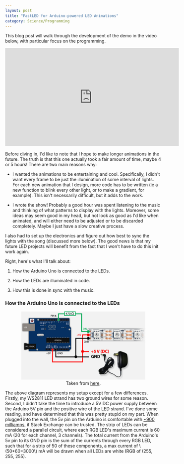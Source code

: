 ```yaml
---
layout: post
title: "FastLED for Arduino-powered LED Animations"
category: Science/Programming
---
```


<script type="text/javascript"
    src="http://cdn.mathjax.org/mathjax/latest/MathJax.js?config=TeX-AMS-MML_HTMLorMML">
</script>


This blog post will walk through the development of the demo in the video below, with particular focus on the programming. 

<iframe width="560" height="315" src="https://www.youtube.com/embed/1cJdcc_YAVk" frameborder="0" allowfullscreen></iframe>

Before diving in, I'd like to note that I hope to make longer animations in the future. 
The truth is that this one actually took a fair amount of time, maybe 4 or 5 hours! 
There are two main reasons why: 
    
- I wanted the animations to be entertaining and cool. Specifically, I didn't want every frame to be just the illumination of some 
    interval of lights. For each new animation that I design, more code has to be written (ie a new function to blink
    every other light, or to make a gradient, for example). This isn't necessarily difficult, but it adds to the work.
    
- I wrote the show! Probably a good hour was spent listening to the music and thinking of what patterns to display with
    the lights. Moreover, some ideas may seem good in my head, but not look as good as I'd like when animated, and will either need
    to be adjusted or to be discarded completely. Maybe I just have a slow creative process. 
    
I also had to set up the electronics and figure out how best to sync the lights with the song (discussed more below). 
The good news is that my future LED projects will benefit from the fact that I won't have to do this init work again. 

Right, here's what I'll talk about:

1) How the Arduino Uno is connected to the LEDs.
   
2) How the LEDs are illuminated in code.
   
3) How this is done in sync with the music.
   
### How the Arduino Uno is connected to the LEDs
<div style="text-align:center;" >
<figure>
<a href="/images/arduino/arduino.jpg">
<img style="width:400px;" src="/images/arduino/arduino.jpg" />
</a>
<figcaption>Taken from <a href="http://www.tweaking4all.com/hardware/arduino/arduino-ws2812-led/"> here</a>. </figcaption>
</figure>
</div>

The above diagram represents my setup except for a few differences. Firstly, my WS2811 LED strand has two ground wires for some reason. Second, I didn't take the time to introduce a 5V DC power supply between the Arduino 5V pin and the positive wire of the LED strand. I've done some reading, and have determined that this was pretty stupid on my part. When plugged into the wall, the 5v pin on the Arduino is comfortable with [~900 milliamps](http://electronics.stackexchange.com/questions/67092/how-much-current-can-i-draw-from-the-arduinos-pins), if Stack Exchange can be trusted. The strip of LEDs can be considered a parallel circuit, where each RGB LED's maximum current is 60 mA (20 for each channel, 3 channels). The total current from the Arduino's 5v pin to its GND pin is the sum of the currents through every RGB LED, such that for a strip of 50 of these components, a max current of \\(50*60=3000\\) mA will be drawn when all LEDs are white (RGB of (255, 255, 255). 
